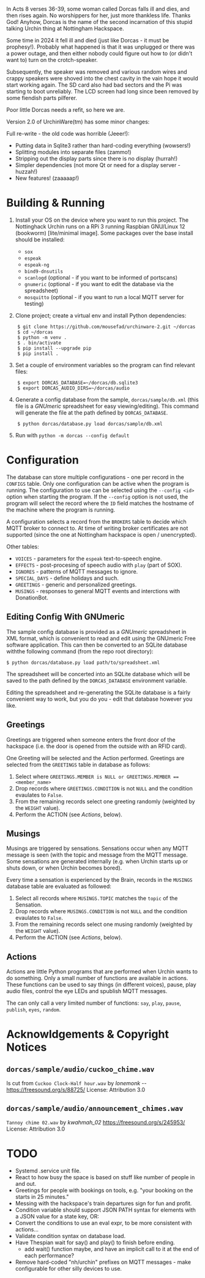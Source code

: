 
In Acts 8 verses 36-39, some woman called Dorcas falls ill and dies, and then rises again.
No worshippers for her, just more thankless life. Thanks God! Anyhow, Dorcas is the name
of the second incarnation of this stupid talking Urchin thing at Nottingham Hackspace.

Some time in 2024 it fell ill and died (just like Dorcas - it must be prophesy!). Probably
what happened is that it was unplugged or there was a power outage, and then either nobody
could figure out how to (or didn't want to) turn on the crotch-speaker.

Subsequently, the speaker was removed and various random wires and crappy speakers were
shoved into the chest cavity in the vain hope it would start working again. The SD card
also had bad sectors and the Pi was starting to boot unreliably. The LCD screen had long
since been removed by some fiendish parts pilferer.

Poor little Dorcas needs a refit, so here we are.

Version 2.0 of UrchinWare(tm) has some minor changes:

Full re-write - the old code was horrible (Jeeer!):

* Putting data in Sqlite3 rather than hard-coding everything (wowsers!)
* Splitting modules into separate files (zammo!)
* Stripping out the display parts since there is no display (hurrah!)
* Simpler dependencies (not more Qt or need for a display server - huzzah!)
* New features! (zaaaaap!)


Building & Running
==================

1.  Install your OS on the device where you want to run this project. The Nottinghack Urchin
    runs on a RPi 3 running Raspbian GNU/Linux 12 (bookworm) [lite/minimal image]. Some
    packages over the base install should be installed:
    - `sox`
    - `espeak`
    - `espeak-ng`
    - `bind9-dnsutils`
    - `scanlogd` (optional - if you want to be informed of portscans)
    - `gnumeric` (optional - if you want to edit the database via the spreadsheet)
    - `mosquitto` (optional - if you want to run a local MQTT server for testing)

2.  Clone project; create a virtual env and install Python dependencies:
```
    $ git clone https://github.com/mousefad/urchinware-2.git ~/dorcas
    $ cd ~/dorcas
    $ python -m venv .
    $ . bin/activate
    $ pip install --upgrade pip
    $ pip install .
```

3.  Set a couple of environment variables so the program can find relevant files:

```
    $ export DORCAS_DATABASE=~/dorcas/db.sqlite3
    $ export DORCAS_AUDIO_DIRS=~/dorcas/audio
```

4.  Generate a config database from the sample, `dorcas/sample/db.xml` (this file is a
    *GNUmeric* spreadsheet for easy viewing/editing). This command will generate the file
    at the path defined by `DORCAS_DATABASE`.
```
    $ python dorcas/database.py load dorcas/sample/db.xml 
```

5.  Run with `python -m dorcas --config default`


Configuration
=============

The database can store multiple configurations - one per record in the `CONFIGS` table. Only
one configuration can be active when the program is running. The configuration to use can be
selected using the `--config <id>` option when starting the program. If the `--config` option
is not used, the program will select the record where the `ID` field matches the hostname of
the machine where the program is running.

A configuration selects a record from the `BROKERS` table to decide which MQTT broker to
connect to. At time of writing broker certificates are not supported (since the one at 
Nottingham hackspace is open / unencrypted).

Other tables:

* `VOICES` - parameters for the `espeak` text-to-speech engine.
* `EFFECTS` - post-procesing of speech audio with `play` (part of SOX).
* `IGNORES` - patterns of MQTT messages to ignore.
* `SPECIAL_DAYS` - define holidays and such.
* `GREETINGS` - generic and personalized greetings.
* `MUSINGS` - responses to general MQTT events and interctions with DonationBot.

Editing Config With GNUmeric
----------------------------

The sample config database is provided as a *GNUmeric* spreadsheet in XML format, which is
convenient to read and edit using the GNUmeric Free software application. This can then be
converted to an SQLite database withthe following command (from the repo root directory):

```
$ python dorcas/database.py load path/to/spreadsheet.xml
```

The spreadsheet will be concerted into an SQLite database which will be saved to the path 
defined by the `DORCAS_DATABASE` environment variable.

Editing the spreadsheet and re-generating the SQLite database is a fairly convenient way to
work, but you do you - edit that database however you like.

Greetings
---------

Greetings are triggered when someone enters the front door of the hackspace (i.e. the door is
opened from the outside with an RFID card).

One Greeting will be selected and the Action performed. Greetings are selected from the 
`GREETINGS` table in database as follows:

1. Select where `GREETINGS.MEMBER is NULL or GREETINGS.MEMBER == <member_name>`
2. Drop records where `GREETINGS.CONDITION` is not `NULL` and the condition evaulates to `False`.
3. From the remaining records select one greeting randomly (weighted by the `WEIGHT` value).
4. Perform the ACTION (see *Actions*, below).

Musings
-------

Musings are triggered by sensations. Sensations occur when any MQTT message is seen (with the
topic and message from the MQTT message.  Some sensations are generated internally (e.g. when
Urchin starts up or shuts down, or when Urchin becomes bored). 

Every time a sensation is experienced by the Brain, records in the `MUSINGS` database table are
evaluated as followed:

1. Select all records where `MUSINGS.TOPIC` matches the `topic` of the Sensation.
2. Drop records where `MUSINGS.CONDITION` is not `NULL` and the condition evaulates to `False`.
3. From the remaining records select one musing randomly (weighted by the `WEIGHT` value).
4. Perform the ACTION (see *Actions*, below).

Actions
-------

Actions are little Python programs that are performed when Urchin wants to do something.  Only a 
small number of functions are available in actions. These functions can be used to say things
(in different voices), pause, play audio files, control the eye LEDs and spublish MQTT messages.

The can only call a very limited number of functions: `say`, `play`, `pause`, `publish`, `eyes`, 
`random`.


Acknowldgements & Copyright Notices
===================================

`dorcas/sample/audio/cuckoo_chime.wav`
--------------------------------------

Is cut from `Cuckoo Clock-Half hour.wav` by *lonemonk* --
https://freesound.org/s/88725/
License: Attribution 3.0

`dorcas/sample/audio/announcement_chimes.wav` 
---------------------------------------------

`Tannoy chime 02.wav` by *kwahmah_02* 
https://freesound.org/s/245953/
License: Attribution 3.0


TODO
====

* Systemd .service unit file.
* React to how busy the space is based on stuff like number of people in and out.
* Greetings for people with bookings on tools, e.g. "your booking on the <thing>
  starts in 25 minutes."
* Messing with the hackspace's train departures sign for fun and profit.
* Condition variable should support JSON PATH syntax for elements with a JSON value for a
  state key, OR:
* Convert the conditions to use an eval expr, to be more consistent with actions...
* Validate condition syntax on database load.
* Have Thespian wait for say() and play() to finish before ending.
  - add wait() function maybe, and have an implicit call to it at the end of each 
    performance?
* Remove hard-coded "nh/urchin" prefixes on MQTT messages - make configurable for
  other silly devices to use.




